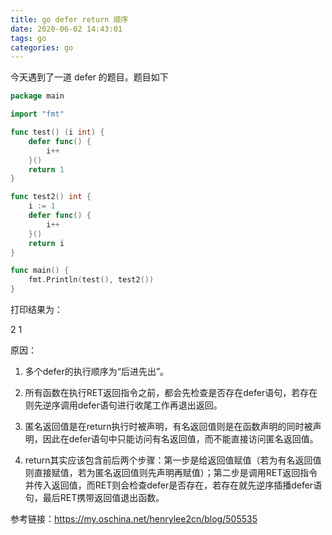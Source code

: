 ```yaml
---
title: go defer return 顺序
date: 2020-06-02 14:43:01
tags: go
categories: go
---
```


今天遇到了一道 defer 的题目。题目如下

```go
package main

import "fmt"

func test() (i int) {
    defer func() {
        i++
    }()
    return 1
}

func test2() int {
    i := 1
    defer func() {
        i++
    }()
    return i
}

func main() {
    fmt.Println(test(), test2())
}
```

打印结果为：

2 1

原因：

1. 多个defer的执行顺序为“后进先出”。

2. 所有函数在执行RET返回指令之前，都会先检查是否存在defer语句，若存在则先逆序调用defer语句进行收尾工作再退出返回。

3. 匿名返回值是在return执行时被声明，有名返回值则是在函数声明的同时被声明，因此在defer语句中只能访问有名返回值，而不能直接访问匿名返回值。

4. return其实应该包含前后两个步骤：第一步是给返回值赋值（若为有名返回值则直接赋值，若为匿名返回值则先声明再赋值）；第二步是调用RET返回指令并传入返回值，而RET则会检查defer是否存在，若存在就先逆序插播defer语句，最后RET携带返回值退出函数。

参考链接：<https://my.oschina.net/henrylee2cn/blog/505535>
